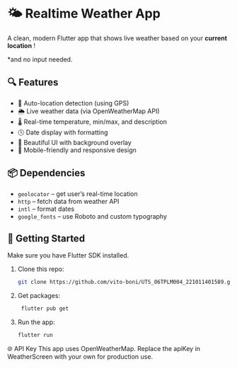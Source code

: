 # 🌤️ Realtime Weather App

A clean, modern Flutter app that shows live weather based on your **current location** !

*and no input needed.

## 🔍 Features

- 📍 Auto-location detection (using GPS)
- 🌦️ Live weather data (via OpenWeatherMap API)
- 🌡️ Real-time temperature, min/max, and description
- 🕓 Date display with formatting
- 🎨 Beautiful UI with background overlay
- 📱 Mobile-friendly and responsive design

## 📦 Dependencies

- `geolocator` – get user’s real-time location  
- `http` – fetch data from weather API  
- `intl` – format dates  
- `google_fonts` – use Roboto and custom typography

## 🚀 Getting Started

Make sure you have Flutter SDK installed.

1. Clone this repo:
   ```bash
   git clone https://github.com/vito-boni/UTS_06TPLM004_221011401589.git

2. Get packages:
   ```bash
    flutter pub get

3. Run the app:
   ```bash
   flutter run

🌐 API Key
This app uses OpenWeatherMap.
Replace the apiKey in WeatherScreen with your own for production use.
